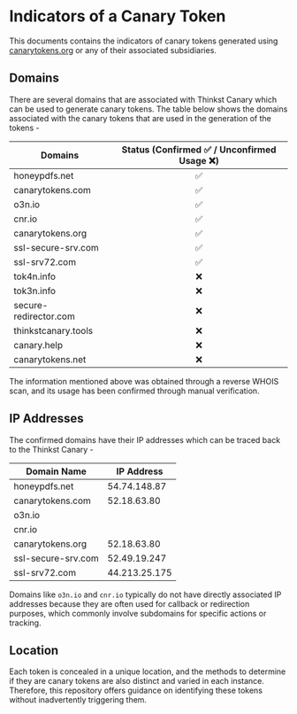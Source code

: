 # Indicators of a Canary Token
This documents contains the indicators of canary tokens generated using [canarytokens.org](https://canarytokens.org) or any of their associated subsidiaries.

## Domains
There are several domains that are associated with Thinkst Canary which can be used to generate canary tokens. The table below shows the domains associated with the canary tokens that are used in the generation of the tokens - 

| Domains               | Status (Confirmed ✅ / Unconfirmed Usage ❌) |
|-----------------------|:--------------------------------------------:|
| honeypdfs.net         | ✅                                           |
| canarytokens.com      | ✅                                           |
| o3n.io                | ✅                                           |
| cnr.io                | ✅                                           |
| canarytokens.org      | ✅                                           |
| ssl-secure-srv.com    | ✅                                           |
| ssl-srv72.com         | ✅                                           |
| tok4n.info            | ❌                                           |
| tok3n.info            | ❌                                           |
| secure-redirector.com | ❌                                           |
| thinkstcanary.tools   | ❌                                           |
| canary.help           | ❌                                           |
| canarytokens.net      | ❌                                           |


The information mentioned above was obtained through a reverse WHOIS scan, and its usage has been confirmed through manual verification.

## IP Addresses

The confirmed domains have their IP addresses which can be traced back to the Thinkst Canary - 

| Domain Name           | IP Address     |
|-----------------------|----------------|
| honeypdfs.net         | 54.74.148.87   |
| canarytokens.com      | 52.18.63.80    |
| o3n.io                |                |
| cnr.io                |                |
| canarytokens.org      | 52.18.63.80    |
| ssl-secure-srv.com    | 52.49.19.247   |
| ssl-srv72.com         | 44.213.25.175  |

Domains like `o3n.io` and `cnr.io` typically do not have directly associated IP addresses because they are often used for callback or redirection purposes, which commonly involve subdomains for specific actions or tracking.

## Location
Each token is concealed in a unique location, and the methods to determine if they are canary tokens are also distinct and varied in each instance. Therefore, this repository offers guidance on identifying these tokens without inadvertently triggering them.
